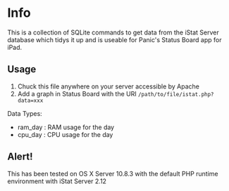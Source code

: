 # Info
This is a collection of SQLite commands to get data from the iStat Server database which tidys it up and is useable for Panic's Status Board app for iPad.

## Usage
1. Chuck this file anywhere on your server accessible by Apache
2. Add a graph in Status Board with the URI ```/path/to/file/istat.php?data=xxx```

Data Types:
* ram_day : RAM usage for the day
* cpu_day : CPU usage for the day

## Alert!
This has been tested on OS X Server 10.8.3 with the default PHP runtime environment with iStat Server 2.12

